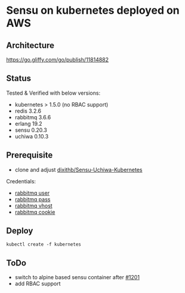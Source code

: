 # Sensu on kubernetes deployed on AWS

## Architecture

https://go.gliffy.com/go/publish/11814882


## Status

Tested & Verified with below versions:
- kubernetes > 1.5.0 (no RBAC support)
- redis 3.2.6
- rabbitmq 3.6.6
- erlang 19.2
- sensu 0.20.3
- uchiwa 0.10.3


## Prerequisite

- clone and adjust [dixithb/Sensu-Uchiwa-Kubernetes](https://github.com/dixithb/Sensu-Uchiwa-Kubernetes)

Credentials:
- [rabbitmq user](https://github.com/dixithb/Sensu-Uchiwa-Kubernetes/blob/master/kubernetes/10-secret-rabbitmq.yaml#L8)
- [rabbitmq pass](https://github.com/dixithb/Sensu-Uchiwa-Kubernetes/blob/master/kubernetes/10-secret-rabbitmq.yaml#L9)
- [rabbitmq vhost](https://github.com/dixithb/Sensu-Uchiwa-Kubernetes/blob/master/kubernetes/10-secret-rabbitmq.yaml#L10)
- [rabbitmq cookie](https://github.com/dixithb/Sensu-Uchiwa-Kubernetes/blob/master/kubernetes/10-secret-rabbitmq.yaml#L7)

## Deploy

```
kubectl create -f kubernetes
```
## ToDo

- switch to alpine based sensu container after [#1201](https://github.com/sensu/sensu/issues/1201)
- add RBAC support
